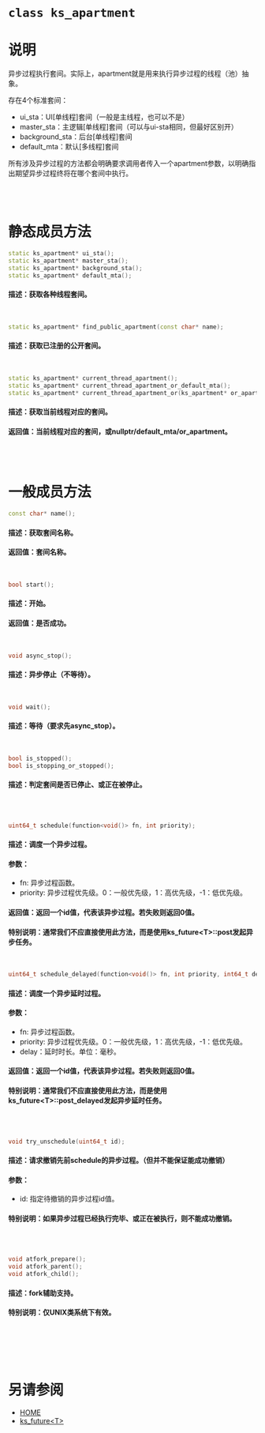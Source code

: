 ﻿# `class ks_apartment`

# 说明

异步过程执行套间。实际上，apartment就是用来执行异步过程的线程（池）抽象。

存在4个标准套间：
  - ui_sta：UI[单线程]套间（一般是主线程，也可以不是）
  - master_sta：主逻辑[单线程]套间（可以与ui-sta相同，但最好区别开）
  - background_sta：后台[单线程]套间
  - default_mta：默认[多线程]套间

所有涉及异步过程的方法都会明确要求调用者传入一个apartment参数，以明确指出期望异步过程终将在哪个套间中执行。

<br>
<br>



# 静态成员方法

```C++
static ks_apartment* ui_sta();
static ks_apartment* master_sta();
static ks_apartment* background_sta();
static ks_apartment* default_mta();
```
#### 描述：获取各种线程套间。
<br>

```C++
static ks_apartment* find_public_apartment(const char* name);
```
#### 描述：获取已注册的公开套间。
<br>

```C++
static ks_apartment* current_thread_apartment();
static ks_apartment* current_thread_apartment_or_default_mta();
static ks_apartment* current_thread_apartment_or(ks_apartment* or_apartment);
```
#### 描述：获取当前线程对应的套间。
#### 返回值：当前线程对应的套间，或nullptr/default_mta/or_apartment。
<br>
<br>


# 一般成员方法

```C++
const char* name();
```
#### 描述：获取套间名称。
#### 返回值：套间名称。
<br>


```C++
bool start();
```
#### 描述：开始。
#### 返回值：是否成功。
<br>

```C++
void async_stop();
```
#### 描述：异步停止（不等待）。
<br>

```C++
void wait();
```
#### 描述：等待（要求先async_stop）。
<br>

```C++
bool is_stopped();
bool is_stopping_or_stopped();
```
#### 描述：判定套间是否已停止、或正在被停止。
<br>
<br>


```C++
uint64_t schedule(function<void()> fn, int priority);
```
#### 描述：调度一个异步过程。
#### 参数：
  - fn: 异步过程函数。
  - priority: 异步过程优先级。0：一般优先级，1：高优先级，-1：低优先级。
#### 返回值：返回一个id值，代表该异步过程。若失败则返回0值。
#### 特别说明：通常我们不应直接使用此方法，而是使用ks_future\<T>::post发起异步任务。
<br>

```C++
uint64_t schedule_delayed(function<void()> fn, int priority, int64_t delay);
```
#### 描述：调度一个异步**延时**过程。
#### 参数：
  - fn: 异步过程函数。
  - priority: 异步过程优先级。0：一般优先级，1：高优先级，-1：低优先级。
  - delay：延时时长。单位：毫秒。
#### 返回值：返回一个id值，代表该异步过程。若失败则返回0值。
#### 特别说明：通常我们不应直接使用此方法，而是使用ks_future\<T>::post_delayed发起异步延时任务。
<br>
<br>


```C++
void try_unschedule(uint64_t id);
```
#### 描述：请求撤销先前schedule的异步过程。（但并不能保证能成功撤销）
#### 参数：
  - id: 指定待撤销的异步过程id值。
#### 特别说明：如果异步过程已经执行完毕、或正在被执行，则不能成功撤销。
<br>
<br>


```C++
void atfork_prepare();
void atfork_parent();
void atfork_child();
```
#### 描述：fork辅助支持。
#### 特别说明：仅UNIX类系统下有效。
<br>
<br>
<br>
<br>


# 另请参阅
  - [HOME](HOME.md)
  - [ks_future\<T>](ks_future.md)
